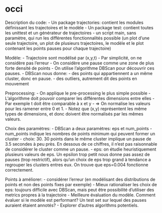 # occi
Description du code:
	- Un package trajectories: contient les modules définissant les trajectoires et le modèle
	- Un package test: contient toutes les unittest et un générateur de trajectoires
	- un script main, sans paramètre, qui run les différentes fonctionnalités possible (un plot d’une seule trajectoire, un plot de plusieurs trajectoires, le modèle et le plot contenant les points pauses pour chaque trajectoire)		

Modèle: 
	- Trajectoire sont modélisé par (x,y,t)
	- Par simplicité, on ne considère pas l’erreur
	- On considère une pause comme une zone de plus forte densité de points
	- On utilise l’algorithme DBScan pour découvrir ces pauses.
	- DBScan nous donne:
		- des points qui appartiennent a un même cluster, donc en pause.
		- des outliers, autrement dit des points en mouvement

Preprocessing:
	- On applique le pre-processing le plus simple possible
	- L’algorithme doit pouvoir comparer les différentes dimensions entre elles
	- Par exemple t doit être comparable à x et y
	- => On normalise les valeurs pour les ramener entre 0 et 1. 
	- Notez que (x,y) représentent les même types de dimensions, et donc doivent être normalisés par les mêmes valeurs.

Choix des paramètres:
	- DBScan a deux paramètres: eps et num_points
	- num_points indique les nombres de points minimum qui peuvent former un cluster
	- choix: 30. 30 points dans le même cluster implique un pause de 3.5 secondes à peu près. En dessous de ce chiffres, il n’est pas raisonnable de considérer le cluster comme un pause.
	- eps: on étudie heuristiquement plusieurs valeurs de eps. Un epsilon trop petit nous donne pas assez de pauses (trop restrictif), alors qu’un choix de eps trop grand à tendance a regrouper les clusters entres eux. On trouve que eps=0.004 fonctionne correctement.

Points à améliorer:
	- considérer l’erreur (en modélisant des distributions de points et non des points fixes par exemple)
	- Mieux rationaliser les choix de eps: toujours difficile avec DBScan, mais peut être possibilité d’utiliser des metrics propres à la trajectoire
	- Meilleure évaluation du modèle. Comment évaluer si le modèle est performant? Un test set sur lequel des pauses auraient étaient annotés?
	- Explorer d’autres algorithms potentiels.
